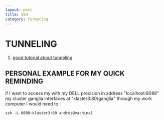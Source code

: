 ```yaml
---
layout: post
title: SSH
category: formating
---
```



# TUNNELING


1. [good tutorial about tunneling](https://www.howtogeek.com/168145/how-to-use-ssh-tunneling/)


## PERSONAL EXAMPLE FOR MY QUICK REMINDING

if I want to access my with my DELL precision in address "localhost:8088" my cluster ganglia interfaces at "klaster3:80/ganglia" through my work computer I would need to :


~~~
ssh -L 8088:klaster3:80 andres@machina1
~~~ 
